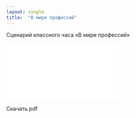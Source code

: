 ```yaml
---
layout: single
title:  "В мире профессий"
---
```


Сценарий классного часа «В мире профессий»

<object data="../../pdf/world_of_jobs.pdf" type="application/pdf" width="700px" height="700px">
    <embed src="../../pdf/world_of_jobs.pdf">
        <p>Скачать pdf<a href="../../pdf/world_of_jobs.pdf>Скачать pdf</a>.</p>
    </embed>
</object>
